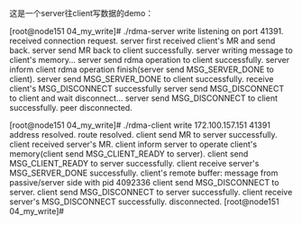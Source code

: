这是一个server往client写数据的demo：

[root@node151 04_my_write]# ./rdma-server write
listening on port 41391.
received connection request.
server first received client's MR and send back.
server send MR back to client successfully.
server writing message to client's memory...
server send rdma operation to client successfully.
server inform client rdma operation finish(server send MSG_SERVER_DONE to client).
server send MSG_SERVER_DONE to client successfully.
receive client's MSG_DISCONNECT successfully
server send MSG_DISCONNECT to client and wait disconnect...
server send MSG_DISCONNECT to client successfully.
peer disconnected.

[root@node151 04_my_write]# ./rdma-client write 172.100.157.151 41391
address resolved.
route resolved.
client send MR to server successfully.
client received server's MR.
client inform server to operate client's memory(client send MSG_CLIENT_READY to server).
client send MSG_CLIENT_READY to server successfully.
client receive server's MSG_SERVER_DONE successfully.
client's remote buffer: message from passive/server side with pid 4092336
client send MSG_DISCONNECT to server.
client send MSG_DISCONNECT to server successfully.
client receive server's MSG_DISCONNECT successfully.
disconnected.
[root@node151 04_my_write]#

